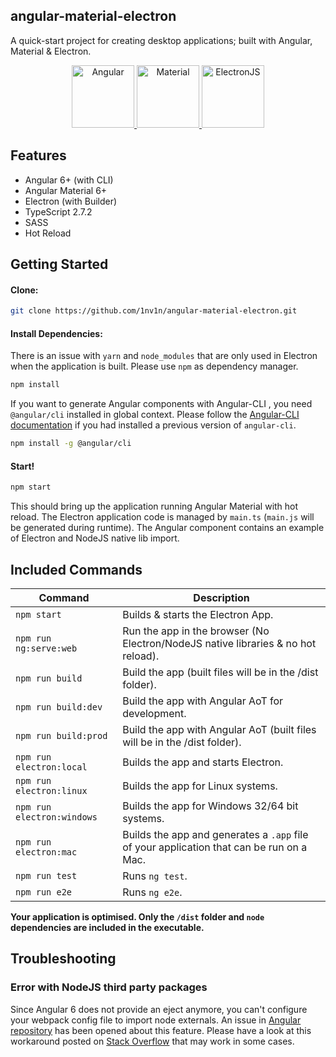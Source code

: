 ## angular-material-electron

A quick-start project for creating desktop applications; built with Angular, Material & Electron.

<p align="center">
 <a href="https://angular.io/">
  <img src="https://raw.githubusercontent.com/1nv1n/angular-material-electron/master/src/assets/logo/angular-logo.svg?sanitize=true" alt="Angular" height="100" width="100" />
 </a>
 <a href="https://material.angular.io/">
  <img src="https://raw.githubusercontent.com/1nv1n/angular-material-electron/master/src/assets/logo/material-logo.svg?sanitize=true" alt="Material" height="100" width="100" />
 </a>
 <a href="https://electronjs.org/">
  <img src="https://raw.githubusercontent.com/1nv1n/angular-material-electron/master/src/assets/logo/electron-logo.svg?sanitize=true" alt="ElectronJS" height="100" width="100" />
 </a>
</p>

## Features

- Angular 6+ (with CLI)
- Angular Material 6+
- Electron (with Builder)
- TypeScript 2.7.2
- SASS
- Hot Reload

## Getting Started

#### Clone:

```bash
git clone https://github.com/1nv1n/angular-material-electron.git
```

#### Install Dependencies:

There is an issue with `yarn` and `node_modules` that are only used in Electron when the application is built. Please use `npm` as dependency manager.

```bash
npm install
```

If you want to generate Angular components with Angular-CLI , you need `@angular/cli` installed in global context.
Please follow the [Angular-CLI documentation](https://github.com/angular/angular-cli) if you had installed a previous version of `angular-cli`.

```bash
npm install -g @angular/cli
```

#### Start!

```bash
npm start
```

This should bring up the application running Angular Material with hot reload.
The Electron application code is managed by `main.ts` (`main.js` will be generated during runtime).
The Angular component contains an example of Electron and NodeJS native lib import.

## Included Commands

| Command                    | Description                                                                              |
| -------------------------- | ---------------------------------------------------------------------------------------- |
| `npm start`                | Builds & starts the Electron App.                                                        |
| `npm run ng:serve:web`     | Run the app in the browser (No Electron/NodeJS native libraries & no hot reload).        |
| `npm run build`            | Build the app (built files will be in the /dist folder).                                 |
| `npm run build:dev`        | Build the app with Angular AoT for development.                                          |
| `npm run build:prod`       | Build the app with Angular AoT (built files will be in the /dist folder).                |
| `npm run electron:local`   | Builds the app and starts Electron.                                                      |
| `npm run electron:linux`   | Builds the app for Linux systems.                                                        |
| `npm run electron:windows` | Builds the app for Windows 32/64 bit systems.                                            |
| `npm run electron:mac`     | Builds the app and generates a `.app` file of your application that can be run on a Mac. |
| `npm run test`             | Runs `ng test`.                                                                          |
| `npm run e2e`              | Runs `ng e2e`.                                                                           |

**Your application is optimised. Only the `/dist` folder and `node` dependencies are included in the executable.**

## Troubleshooting

### Error with NodeJS third party packages

Since Angular 6 does not provide an eject anymore, you can't configure your webpack config file to import node externals.
An issue in [Angular repository](https://github.com/angular/angular-cli/issues/10681) has been opened about this feature.
Please have a look at this workaround posted on [Stack Overflow](https://stackoverflow.com/questions/50234196/after-updating-from-angular-5-to-6-i-keep-getting-the-error-cant-resolve-timer) that may work in some cases.
